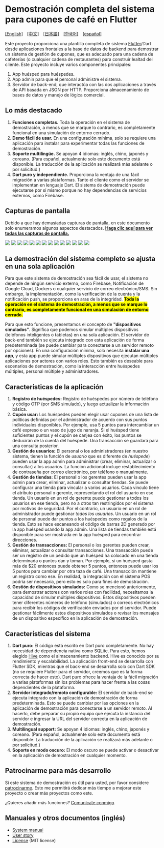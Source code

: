 # Demostración completa del sistema para cupones de café en Flutter
[[English]](README.md)&emsp;[[中文]](README_zh.md)&emsp;[[日本語]](README_ja.md)&emsp;[[한국어]](README_ko.md)&emsp;[[español]](README_es.md)

Este proyecto proporciona una plantilla completa de sistema [Flutter](https://esflutter.dev/)/Dart desde aplicaciones frontales a la base de datos de backend para demostrar un sistema de gestión de cupones, que es adecuado para una cadena de cafeterías (o cualquier cadena de restaurantes) para construir lealtad del cliente. Este proyecto incluye varios componentes principales:

1. App huésped para huéspedes.
2. App admin para que el personal administre el sistema.
3. Servidor de back-end, que interactúa con las dos aplicaciones a través de API basada en JSON por HTTP. Proporciona almacenamiento de bases de datos y manejo de lógica comercial.

## Lo más destacado
1. **Funciones completas.** Toda la operación en el sistema de demostración, a menos que se marque lo contrario, es completamente funcional en una simulación de entorno cerrado.
2. **Demo fácil de usar.** En una configuración mínima, solo se requiere una aplicación para instalar para experimentar todas las funciones de demostración.
3. **Soporte multilingüe.** Se apoyan 4 idiomas: inglés, chino, japonés y coreano. (Para español, actualmente solo este documento está disponible. La traducción de la aplicación se realizará más adelante o por solicitud.)
4. **Dart puro y independiente.** Proporciona la ventaja de una fácil migración a varias plataformas. Tanto el cliente como el servidor se implementan en lenguaje Dart. El sistema de demostración puede ejecutarse por sí mismo porque no hay dependencias de servicios externos, como Firebase.

## Capturas de pantalla
Debido a que hay demasiadas capturas de pantalla, en este documento solo enumeramos algunos aspectos destacados. [**Haga clic aquí para ver todas las capturas de pantalla.**](doc/all_screenshots.md)

![](doc/screenshots/guest_4.png)
![](doc/screenshots/guest_6.png)
![](doc/screenshots/guest_7.png)
![](doc/screenshots/guest_3.png)
![](doc/screenshots/admin_2.png)
![](doc/screenshots/admin_3.png)
![](doc/screenshots/admin_9.png)
![](doc/screenshots/admin_15.png)
![](doc/screenshots/admin_16.png)
![](doc/screenshots/admin_21.png)
![](doc/screenshots/guest_5.png)
![](doc/screenshots/guest_10.png)
![](doc/screenshots/guest_11.png)
![](doc/screenshots/guest_12.png)

## La demostración del sistema completo se ajusta en una sola aplicación
Para que este sistema de demostración sea fácil de usar, el sistema no depende de ningún servicio externo, como Firebase, Notificación de Google Cloud, Dockers o cualquier servicio de correo electrónico/SMS. Sin embargo, la implementación, como la verificación de la cuenta y la notificación push, se proporciona en aras de la integridad. <mark>**Toda la operación en el sistema de demostración, a menos que se marque lo contrario, es completamente funcional en una simulación de entorno cerrado.**</mark>

Para que esto funcione, presentamos el concepto de **"dispositivos simulados"**. Significa que podemos simular múltiples dispositivos (teléfonos inteligentes o tabletas) en una sola aplicación. El servidor de back-end también se ejecuta integrado con esta aplicación de forma predeterminada (se puede cambiar para conectarse a un servidor remoto por opciones). En una configuración mínima, solo necesita **instalar una app**, y esta app puede simular múltiples dispositivos que ejecutan múltiples aplicaciones por actores con varios roles. Esto también es deseable para escenarios de demostración, como la interacción entre huéspedes múltiples, personal múltiple y administradores.

## Características de la aplicación
1. **Registro de huéspedes:** Registro de huéspedes por número de teléfono y código OTP (por SMS simulado), y luego actualizar la información básica.
2. **Cupón usar:** Los huéspedes pueden elegir usar cupones de una lista de políticas definidas por el administrador de acuerdo con sus puntos individuales disponibles. Por ejemplo, usa 5 puntos para intercambiar un café expreso o un vaso de jugo de naranja. Si el huésped tiene suficientes puntos y el cupón se canjea con éxito, los puntos se deducirán de la cuenta del huéspede. Una transacción se guardará para una consulta posterior.
3. **Gestión de usuarios:** El personal o los administradores (en nuestro sistema, tienen la función de _usuario_ que es diferente de _huéspede_) pueden usar la app admin para administrar (crear, eliminar, actualizar o consultar) a los usuarios. La función adicional incluye restablecimiento de contraseña por correo electrónico, por teléfono o manualmente.
4. **Gestión de tiendas:** El personal o los gerentes pueden usar la app admin para crear, eliminar, actualizar o consultar tiendas. Se puede configurar una tienda para vincular a varios usuarios. Cada vinculo tiene el atributo personal o gerente, representando el rol del usuario en ese tienda. Un usuario en un rol de gerente puede gestionar a todos los usuarios en ese tienda, pero no a otros tan restringidos por el sistema por motivos de seguridad. Por el contrario, un usuario en un rol de administrador puede gestionar _todos los usuarios_. Un usuario en un rol de personal puede dar puntos a los huéspedes como regalos de la tienda. Esto se hace escaneando el código de barras 2D generado por la app huésped usando la app admin. Una lista de tiendas también está disponible para ser mostrada en la app huésped para encontrar direcciones.
5. **Gestión de transacciones:** El personal o los gerentes pueden crear, eliminar, actualizar o consultar transacciones. Una transacción puede ser un registro de un pedido que un huésped ha colocado en una tienda determinada o puntos dan y toman. Por ejemplo, si un huésped gasta más de $20 entonces puede obtener 5 puntos, entonces puede usar los 5 puntos para cambiar por otra taza de café.  Una transacción mantiene un registro como ese. En realidad, la integración con el sistema POS podría ser necesaria, pero esto es solo para fines de demostración.
6. **Gestión de dispositivos simulados:** Como se mencionó anteriormente, para demostrar actores con varios roles con facilidad, necesitamos la capacidad de simular múltiples dispositivos. Estos dispositivos pueden tener diferentes números de teléfono (simulados) o correos electrónicos para recibir los códigos de verificación enviados por el servidor. Puede gestionar fácilmente estos dispositivos simulados o revisar los mensajes de un dispositivo específico en la aplicación de demostración.

## Características del sistema
1. **Dart puro**: El código está escrito en Dart puro completamente. No hay necesidad de dependencia nativa como SQLite. Para esto, hemos elegido [Hive](https://github.com/hivedb/hive) como el almacenamiento backend. Hive es conocido por su rendimiento y escalabilidad. La aplicación front-end se desarrolla con Flutter SDK, mientras que el back-end se desarrolla solo con Dart SDK (no se requiere Flutter para el servidor, creemos que es la forma correcta de hacer esto). Dart puro ofrece la ventaja de la fácil migración a varias plataformas sin los problemas para hacer frente a las cosas dependientes de la plataforma.
2. **Servidor integrado/remoto configurable:** El servidor de back-end se ejecuta integrado con la aplicación de demostración de forma predeterminada. Esto se puede cambiar por las opciones en la aplicación de demostración para conectarse a un servidor remoto. Al hacerlo, debe preparar su propio equipo que ejecuta la instancia del servidor e ingresar la URL del servidor correcta en la aplicación de demostración.
3. **Multilingual support:** Se apoyan 4 idiomas: inglés, chino, japonés y coreano. (Para español, actualmente solo este documento está disponible. La traducción de la aplicación se realizará más adelante o por solicitud.)
4. **Soporte en modo oscuro:** El modo oscuro se puede activar o desactivar en la aplicación de demostración en cualquier momento.

## Patrocinarme para más desarrollo
Si este sistema de demostración es útil para usted, por favor considere [patrocinarme](https://fundrazr.com/flutter_full_demo). Esto me permitirá dedicar más tiempo a mejorar este proyecto o crear más proyectos como este.

¿Quieres añadir más funciones? [Comunícate conmigo](https://github.com/cybercying).

## Manuales y otros documentos (inglés)
* [System manual](doc/system_manual.md)
* [User story](assets/markdown/userStory.md)
* [License](LICENSE) (MIT license)